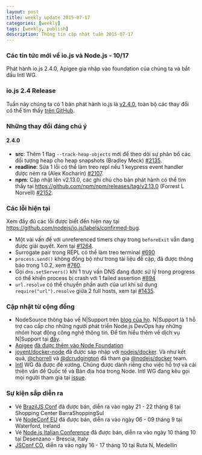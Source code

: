 ```yaml
---
layout: post
title: weekly update 2015-07-17
categories: [weekly]
tags: [weekly, publish]
description: Thông tin cập nhật tuần 2015-07-17
---
```


### Các tin tức mới về io.js và Node.js - 10/17

Phát hành io.js 2.4.0, Apigee gia nhập vào foundation của chúng ta và bắt đầu Intl WG.

### io.js 2.4 Release

Tuần này chúng ta có 1 bản phát hành io.js là [v2.4.0](https://iojs.org/dist/v2.4.0/), toàn bộ các thay đổi có thể tìm thấy [trên GitHub](https://github.com/nodejs/io.js/blob/master/CHANGELOG.md).

### Những thay đổi đáng chú ý

#### 2.4.0

* **src**: Thêm 1 flag `--track-heap-objects` mới để theo dõi sự phân bổ các đối tượng heap cho heap snapshots (Bradley Meck) [#2135](https://github.com/nodejs/io.js/pull/2135).
* **readline**: Sửa 1 lỗi có thể làm treo repl nếu 1 keypress event handler được ném ra (Alex Kocharin) [#2107](https://github.com/nodejs/io.js/pull/2107).
* **npm**: Cập nhật lên v2.13.0, các ghi chú cho bản phát hành có thể tìm thấy tại <https://github.com/npm/npm/releases/tag/v2.13.0> (Forrest L Norvell) [#2152](https://github.com/nodejs/io.js/pull/2152).

### Các lỗi hiện tại

Xem đầy đủ các lỗi được biết đến hiện nay tại
https://github.com/nodejs/io.js/labels/confirmed-bug.

* Một vài vấn đề với unreferenced timers chạy trong `beforeExit` vẫn đang được giải quyết. Xem tại [#1264](https://github.com/nodejs/io.js/issues/1264).
* Surrogate pair trong REPL có thể làm treo terminal [#690](https://github.com/iojs/io.js/issues/690)
* `process.send()` không đồng bộ như trong tài liệu đề cập, đã được thông báo trong 1.0.2, xem [#760](https://github.com/iojs/io.js/issues/760).
* Gọi `dns.setServers()`  khi 1 truy vấn DNS đang được sử lý trong progress có thể khiến process bị crash với 1 failed assertion [#894](https://github.com/iojs/io.js/issues/894)
* `url.resolve` có thể chuyển phần auth của url khi sử dụng `require("url").resolve` giữa 2 full hosts, xem tại [#1435](https://github.com/iojs/io.js/issues/1435).

### Cập nhật từ cộng đồng

* NodeSource thông báo về N\|Support trên [blog của họ](https://nodesource.com/blog/nodesource-announces-nsupport). N\|Support là 1 hỗ trợ cao cấp cho những người phát triển Node.js DevOps hay những nhóm hoạt động công nghệ thông tin. Để tìm hiểu thêm về dịch vụ N\|Support tại [đây](https://nodesource.com/products/nsupport).
* [Apigee](https://apigee.com/) [đã được thêm vào Node Foundation](https://github.com/nodejs/nodejs.org/pull/151)
* [joyent/docker-node](https://github.com/joyent/docker-node) đã được sáp nhập với  [nodejs/docker](https://github.com/nodejs/docker-iojs). Và như kết quả, [@chorrell](https://github.com/chorrell) và [@dcrudgington](https://github.com/dcrudgington) đã tham gia [@nodejs/docker](https://github.com/orgs/nodejs/teams/docker) team.
* [Intl](https://github.com/nodejs/intl) WG đã được đề xướng. Chúng được dành riêng cho việc hỗ trợ và cải thiện vấn đề Quốc tế và Bản địa hóa trong Node. Intl WG đang kêu gọi mọi người tham gia tại [issue](https://github.com/nodejs/Intl/issues/5).

### Sự kiện sắp diễn ra

* Vé [BrazilJS Conf](http://braziljs.com.br/) đã được bán, diễn ra vào ngày 21 - 22 tháng 8 tại Shopping Center BarraShoppingSul
* Vé [NodeConf EU](http://nodeconf.eu/) đã được bán, diễn ra vào ngày 06 - 09 tháng 9 tại Waterford, Ireland
* Vé [Node.js Italian Conference](http://nodejsconf.it/) đã được bán, diễn ra vào ngày 10 tháng 10 tại Desenzano - Brescia, Italy
* [JSConf CO](http://www.jsconf.co/), diễn ra vào ngày 16 - 17 tháng 10 tại Ruta N, Medellin